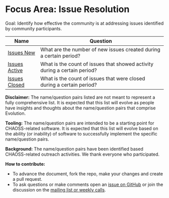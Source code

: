 # Focus Area: Issue Resolution

Goal: Identify how effective the community is at addressing issues identified by community participants.

Name | Question
--- | ---
[Issues New](../metrics/Issues_New.md) | What are the number of new issues created during a certain period?
[Issues Active](../metrics/Issues_Active.md) | What is the count of issues that showed activity during a certain period?
[Issues Closed](../metrics/Issues_Closed.md) | What is the count of issues that were closed during a certain period?

**Disclaimer:**
The name/question pairs listed are not meant to represent a fully comprehensive list. It is expected that this list will evolve as people have insights and thoughts about the name/question pairs that comprise Evolution.

**Tooling:**
The name/question pairs are intended to be a starting point for CHAOSS-related software. It is expected that this list will evolve based on the ability (or inability) of software to successfully implement the specific name/question pairs.

**Background:**
The name/question pairs have been identified based CHAOSS-related outreach activities. We thank everyone who participated.

**How to contribute:**
- To advance the document, fork the repo, make your changes and create a pull request.
- To ask questions or make comments open an [issue on GitHub][issue] or join the discussion on the [mailing list or weekly calls](https://chaoss.community/participate/).

[issue]: https://github.com/chaoss/evolution/issues
